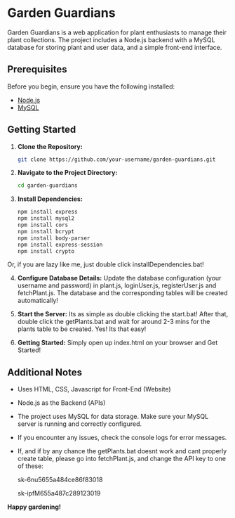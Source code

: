 # Garden Guardians

Garden Guardians is a web application for plant enthusiasts to manage their plant collections. The project includes a Node.js backend with a MySQL database for storing plant and user data, and a simple front-end interface.

## Prerequisites

Before you begin, ensure you have the following installed:

- [Node.js](https://nodejs.org/)
- [MySQL](https://www.mysql.com/)

## Getting Started

1. **Clone the Repository:**

   ```bash
   git clone https://github.com/your-username/garden-guardians.git

2. **Navigate to the Project Directory:**
   ```bash
   cd garden-guardians

3. **Install Dependencies:**
   ```bash
   npm install express
   npm install mysql2
   npm install cors
   npm install bcrypt
   npm install body-parser
   npm install express-session
   npm install crypto

Or, if you are lazy like me, just double click installDependencies.bat!
   
4. **Configure Database Details:**
   Update the database configuration (your username and password) in plant.js, loginUser.js, registerUser.js and fetchPlant.js. The database and the corresponding tables will be created automatically!

5. **Start the Server:**
   Its as simple as double clicking the start.bat! After that, double click the getPlants.bat and wait for around 2-3 mins for the plants table to be created.
   Yes! Its that easy!

6. **Getting Started:**
   Simply open up index.html on your browser and Get Started!

## Additional Notes
- Uses HTML, CSS, Javascript for Front-End (Website)
- Node.js as the Backend (APIs)
- The project uses MySQL for data storage. Make sure your MySQL server is running and correctly configured.
- If you encounter any issues, check the console logs for error messages.
- If, and if by any chance the getPlants.bat doesnt work and cant properly create table, please go into fetchPlant.js, and change the API key to one of these:

  sk-6nu5655a484ce86f83018

  sk-ipfM655a487c289123019

**Happy gardening!**
